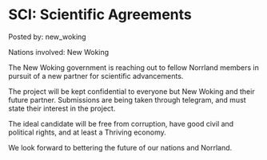# SCI: Scientific Agreements

Posted by: new_woking

Nations involved: New Woking

The New Woking government is reaching out to fellow Norrland members in pursuit of a new partner for scientific advancements. 

The project will be kept confidential to everyone but New Woking and their future partner. Submissions are being taken through telegram, and must state their interest in the project.

The ideal candidate will be free from corruption, have good civil and political rights, and at least a Thriving economy.

We look forward to bettering the future of our nations and Norrland.